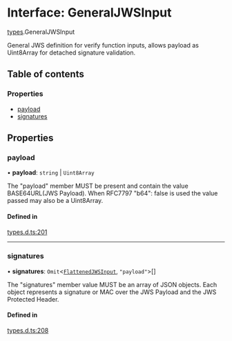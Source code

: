 # Interface: GeneralJWSInput

[types](../modules/types.md).GeneralJWSInput

General JWS definition for verify function inputs, allows payload as
Uint8Array for detached signature validation.

## Table of contents

### Properties

- [payload](types.GeneralJWSInput.md#payload)
- [signatures](types.GeneralJWSInput.md#signatures)

## Properties

### payload

• **payload**: `string` \| `Uint8Array`

The "payload" member MUST be present and contain the value
BASE64URL(JWS Payload). When RFC7797 "b64": false is used
the value passed may also be a Uint8Array.

#### Defined in

[types.d.ts:201](https://github.com/panva/jose/blob/v3.16.1/src/types.d.ts#L201)

___

### signatures

• **signatures**: `Omit`<[`FlattenedJWSInput`](types.FlattenedJWSInput.md), ``"payload"``\>[]

The "signatures" member value MUST be an array of JSON objects.
Each object represents a signature or MAC over the JWS Payload and
the JWS Protected Header.

#### Defined in

[types.d.ts:208](https://github.com/panva/jose/blob/v3.16.1/src/types.d.ts#L208)
